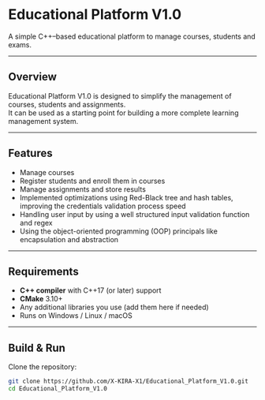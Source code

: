 # Educational Platform V1.0

A simple C++–based educational platform to manage courses, students and exams.

---

##  Overview
Educational Platform V1.0 is designed to simplify the management of courses,
students and assignments.  
It can be used as a starting point for building a more complete learning
management system.

---

##  Features
- Manage courses
- Register students and enroll them in courses
- Manage assignments and store results
- Implemented optimizations using Red-Black tree and hash tables, improving
the credentials validation process speed
- Handling user input by using a well structured input validation function and regex
- Using the object-oriented programming (OOP) principals like encapsulation and abstraction 

---

##  Requirements
- **C++ compiler** with C++17 (or later) support  
- **CMake** 3.10+  
- Any additional libraries you use (add them here if needed)  
- Runs on Windows / Linux / macOS

---

##  Build & Run

Clone the repository:
```bash
git clone https://github.com/X-KIRA-X1/Educational_Platform_V1.0.git
cd Educational_Platform_V1.0
